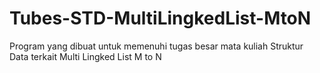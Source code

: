 # Tubes-STD-MultiLingkedList-MtoN
Program yang dibuat untuk memenuhi tugas besar mata kuliah Struktur Data terkait Multi Lingked List M to N
